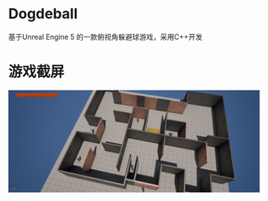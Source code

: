 # Dogdeball
基于Unreal Engine 5 的一款俯视角躲避球游戏，采用C++开发
# 游戏截屏 #
![image](https://github.com/bgsheep/Dogdeball/blob/main/Screen%20shot.png)
